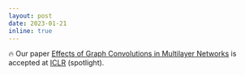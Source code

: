 ```yaml
---
layout: post
date: 2023-01-21
inline: true
---
```


:fire: Our paper [Effects of Graph Convolutions in Multilayer Networks](https://openreview.net/forum?id=P-73JPgRs0R) is accepted at [ICLR](https://iclr.cc/) (spotlight).